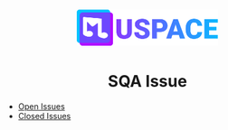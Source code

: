 <h1 align="center">
    <a href="./"><img id="header-logo" src="./logo.svg" width="250" alt="MuSpace logo"/></a>
</h1>
<h1 align="center">SQA Issue</h1>
    <ul>
        <li>
   <a href = "https://github.com/SherRao/MuSpace/issues?q=is%3Aopen+is%3Aissue">Open Issues</a>
        </li>
        <li>
   <a href = "https://github.com/SherRao/MuSpace/issues?q=is%3Aissue+is%3Aclosed">Closed Issues</a>
        </li>
    </ul>
</body>
